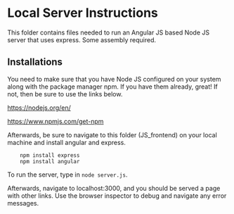 # Local Server Instructions

This folder contains files needed to run an Angular JS based Node JS server that uses express. Some assembly required.

## Installations

You need to make sure that you have Node JS configured on your system along with the package manager npm. If you have them already, great! 
If not, then be sure to use the links below.

https://nodejs.org/en/

https://www.npmjs.com/get-npm

Afterwards, be sure to navigate to this folder (JS_frontend) on your local machine and install angular and express. 

``` 
    npm install express
    npm install angular
```


To run the server, type in `node server.js`.

Afterwards, navigate to localhost:3000, and you should be served a page with other links. Use the browser inspector to debug and navigate any error messages.


